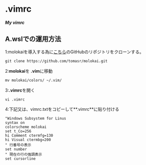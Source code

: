 # .vimrc
***My vimrc***
## A.wslでの運用方法
1:molokaiを導入する為に[こちら](https://github.com/tomasr/molokai)のGitHubのリポジトリをクローンする。
```.vimrc:REAME.md
git clone https://github.com/tomasr/molokai.git
```
2:**molokai**を
**.vim**に移動
```.vimrc:README.md
mv molokai/colors/ ~/.vim/
```
3:**.vimrc**を開く
```.vimrc:README.md
vi .vimrc
```
4:下記又は、vimrc.txtをコピーして**.vimrc**に貼り付ける
```
"Windows Subsystem for Linus
syntax on
colorscheme molokai
set t_Co=256
hi Comment ctermfg=130
hi Visual ctermbg=200
" 行番号の表示
set number
" 現在の行の強調表示
set cursorline
```
